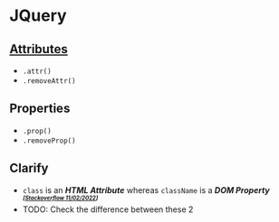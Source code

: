 # JQuery
## [Attributes](jq-attr.html)
- `.attr()`
- `.removeAttr()`
## Properties
- `.prop()`
- `.removeProp()`
## Clarify
- `class` is an ***HTML Attribute*** whereas `className` is a ***DOM Property*** <small>***<sup>[[Stackoverflow 11/02/2022](https://stackoverflow.com/questions/5874652/prop-vs-attr)]<sup>***</small>
- TODO: Check the difference between these 2
